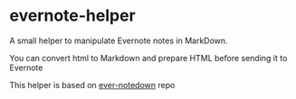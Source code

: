# evernote-helper

A small helper to manipulate Evernote notes in MarkDown.

You can convert html to Markdown and prepare HTML before sending it to Evernote

This helper is based on [ever-notedown](https://github.com/cs150bf/ever-notedown) repo
